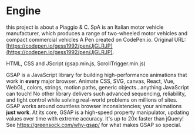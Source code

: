 # Engine
this project is about a Piaggio & C. SpA is an Italian motor vehicle manufacturer, which produces a range of two-wheeled motor vehicles and compact commercial vehicles
A Pen created on CodePen.io. Original URL: [https://codepen.io/gess1992/pen/JjGLRJP](https://codepen.io/gess1992/pen/JjGLRJP).

HTML, CSS and  JScript (gsap.min.js, ScrollTrigger.min.js)

GSAP is a JavaScript library for building high-performance animations that work in **every** major browser. Animate CSS, SVG, canvas, React, Vue, WebGL, colors, strings, motion paths, generic objects...anything JavaScript can touch! No other library delivers such advanced sequencing, reliability, and tight control while solving real-world problems on millions of sites. GSAP works around countless browser inconsistencies; your animations **just work**. At its core, GSAP is a high-speed property manipulator, updating values over time with extreme accuracy. It's up to 20x faster than jQuery! See https://greensock.com/why-gsap/ for what makes GSAP so special.


